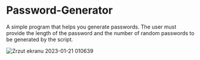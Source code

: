 # Password-Generator
A simple program that helps you generate passwords. The user must provide the length of the password and the number of random passwords to be generated by the script.

![Zrzut ekranu 2023-01-21 010639](https://user-images.githubusercontent.com/87043088/213827544-6e859480-7857-47be-99e7-0792f98cf9d9.png)
